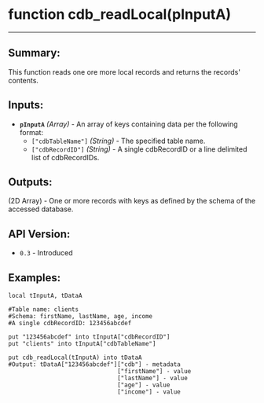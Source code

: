 # function cdb_readLocal(pInputA)
---
## Summary:
This function reads one ore more local records and returns the records' contents.

## Inputs:
* **`pInputA`** *(Array)* - An array of keys containing data per the following format:
    * `["cdbTableName"]` *(String)* - The specified table name.
    * `["cdbRecordID"]` *(String)* - A single cdbRecordID or a line delimited list of cdbRecordIDs.

## Outputs:
(2D Array) - One or more records with keys as defined by the schema of the accessed database.

## API Version:
* `0.3` - Introduced

## Examples:
```
local tInputA, tDataA

#Table name: clients
#Schema: firstName, lastName, age, income
#A single cdbRecordID: 123456abcdef

put "123456abcdef" into tInputA["cdbRecordID"]
put "clients" into tInputA["cdbTableName"]

put cdb_readLocal(tInputA) into tDataA
#Output: tDataA["123456abcdef"]["cdb"] - metadata
							   ["firstName"] - value
							   ["lastName"] - value
							   ["age"] - value
							   ["income"] - value
```